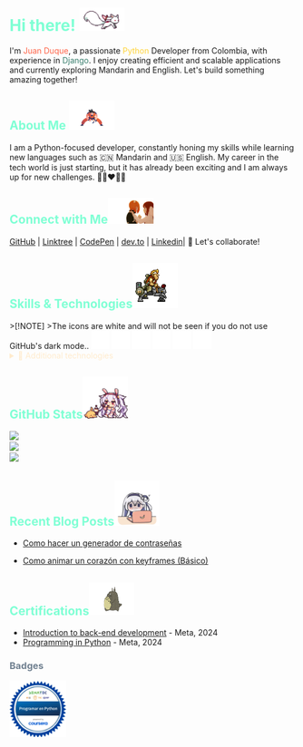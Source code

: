 <h1 style="color:aquamarine"> Hi there! 
<img src="img/kyubey.gif" width="80">
</h1>

I'm <span style="color:#FF6347;">Juan Duque</span>, a passionate <span style="color:#FFD43B;">Python</span> Developer from Colombia, with experience in <span style="color:#3A7F6E;">Django</span>. I enjoy creating efficient
and scalable applications and currently exploring Mandarin and English. Let's build something
amazing together!
<h2 style="color:aquamarine">About Me
<img src="img/goku.gif" width="80">
</h2>

I am a Python-focused developer, constantly honing my skills while learning new languages such as 🇨🇳 Mandarin and 🇺🇸 English. My career in the tech world is just starting, but it has already been exciting and I am always up for new challenges. 💚💙❤️💛💜

<h2 style="color:aquamarine">Connect with Me<img src="img/anime-kiss.gif" width="80"></h2>

[GitHub](https://github.com/boudgnosis)  |  [Linktree](https://linktr.ee/Boudgnosis) | [CodePen](https://codepen.io/boudgnosis) | [dev.to](https://dev.to/juan_duque) | [Linkedin](https://www.linkedin.com/in/jpariasduque/)|  🤝  Let's collaborate!

<h2 style="color:aquamarine">Skills & Technologies<img src="img/aeb9Cxe.gif" width="80"></h2>
>[!NOTE]
>The icons are white and will not be seen if you do not use GitHub's dark mode..
<divstyle="display: flex; justify-content: center; align-items: center; gap: 10px;">
<img title="Python" src="img/python.svg" height="32" width="32">
<img title="Django" src="img/django.svg" height="32" width="32">
<img title="PostgreSQL" src="img/postgresql.svg" height="32" width="32">
<img title="HTML5" src="img/html5.svg" height="32" width="32">
<img title="CSS3" src="img/css3.svg" height="32" width="32">
<img title="Git" src="img/git.svg" height="32" width="32"> 
</div>

<details>
<summary style="color:blanchedalmond;">
📂 Additional technologies
</summary>
<br>
<p>Documentation and data tools</p>
<img title="Docusaurus" src="img/docusaurus.svg" height="32" width="32">
<img title="Markdown" src="img/markdown.svg" height="32" width="32">
<img title="JSON" src="img/json.svg" height="32" width="32">
<p>My terminal</p>
<img title="Alacritty" src="img/alacritty.svg" height="32" width="32">
<p>My operating system</p>
<img title="Lubuntu" src="img/lubuntu.svg" height="32" width="32">
</details>

<h2 style="color:aquamarine">GitHub Stats<img src="img/anime-cute.gif" width="80"></h2>

![](https://github-readme-stats.vercel.app/api?username=boudgnosis&theme=dark&hide_border=true&include_all_commits=true&count_private=false)<br/>
![](https://github-readme-streak-stats.herokuapp.com/?user=boudgnosis&theme=dark&hide_border=true)<br/>
![](https://github-readme-stats.vercel.app/api/top-langs/?username=boudgnosis&theme=dark&hide_border=true&include_all_commits=true&count_private=false&layout=compact)

<h2 style="color:aquamarine">Recent Blog Posts<img src="img/anime-escritor.gif" width="80"></h2>

- [Como hacer un generador de contraseñas](https://dev.to/juan_duque/como-hacer-un-generador-ed-contrasenas-con-python-og2)

- [Como animar un corazón con keyframes (Básico)](https://dev.to/juan_duque/como-animar-un-corazon-con-keyframes-basico-fbe)

<h2 style="color:aquamarine">Certifications<img src="img/tororo.gif" width="80">
</h2>

- [Introduction to back-end development](https://www.coursera.org/account/accomplishments/records/VCMXKA01N2NC) - Meta, 2024
- [Programming in Python](https://www.coursera.org/account/accomplishments/records/9GZYIR14NKQK) - Meta, 2024

<h3 style="color:SlateGray;">Badges</h3>
<a href="https://www.credly.com/badges/87b9b2f6-5ea9-437d-8119-caa0f9009943/public_url" target="_blank" rel="noopener noreferrer">
<img src="img/programar-en-python.webp" width="100">
</a>
